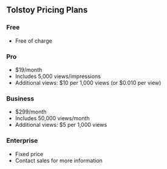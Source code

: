 ## Tolstoy Pricing Plans

### Free
- Free of charge

### Pro
- $19/month
- Includes 5,000 views/impressions
- Additional views: $10 per 1,000 views (or $0.010 per view)

### Business
- $299/month
- Includes 50,000 views/month
- Additional views: $5 per 1,000 views

### Enterprise
- Fixed price
- Contact sales for more information